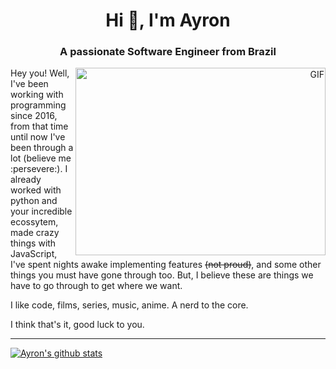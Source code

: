 <h1 align="center">Hi 👋, I'm Ayron</a></h1>
<h3 align="center">A passionate Software Engineer from Brazil</h3>

<a target="_blank" align="right">
  <img align="right" top="500" height="300" width="400" alt="GIF" src="https://media.giphy.com/media/SWoSkN6DxTszqIKEqv/giphy.gif">
</a>

<p>
  Hey you! Well, I've been working with programming since 2016, from that time until now I've been through a lot (believe me :persevere:). I already worked with python and your incredible ecossytem, made crazy things with JavaScript, I've spent nights awake implementing features <s>(not proud)</s>, and some other things you must have gone through too. But, I believe these are things we have to go through to get where we want.
</p>

<p>I like code, films, series, music, anime. A nerd to the core.</p>

<p>I think that's it, good luck to you.</p>

____

[![Ayron's github stats](https://github-readme-stats-one-bice.vercel.app/api?username=AyronFelipe&theme=dark&include_all_commits=true&show_icons=true&count_private=true&role=OWNER,ORGANIZATION_MEMBER,COLLABORATOR&include_orgs=true)](https://github.com/AyronFelipe)
